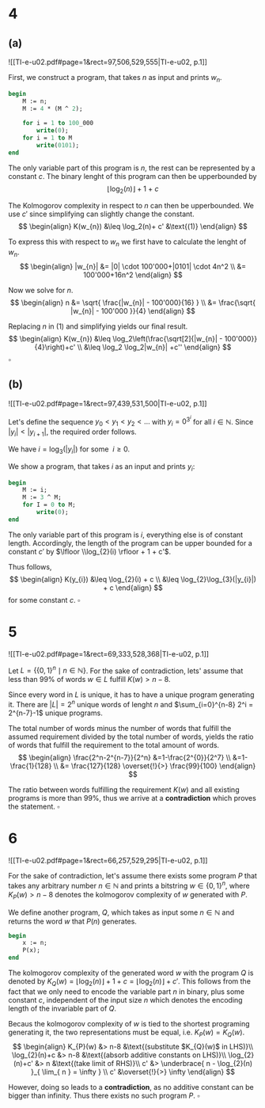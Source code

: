 

# 4
## (a)
![[TI-e-u02.pdf#page=1&rect=97,506,529,555|TI-e-u02, p.1]]

First, we construct a program, that takes $n$ as input and prints $w_n$.
```pascal
begin
	M := n;
	M := 4 * (M ^ 2);
	
	for i = 1 to 100_000
		write(0);
	for i = 1 to M
		write(0101);
end
```

The only variable part of this program is $n$, the rest can be represented by a constant $c$. The binary lenght of this program can then be upperbounded by
$$
\lfloor \log_2(n)\rfloor + 1 \ +\ c
$$

The Kolmogorov complexity in respect to $n$ can then be upperbounded. We use $c'$ since simplifying can slightly change the constant.
$$
\begin{align}
K(w_{n}) &\leq \log_2(n)+ c' &\text{(1)}
\end{align}
$$

To express this with respect to $w_n$ we first have to calculate the lenght of $w_n$.
$$
\begin{align}
|w_{n}| &= |0| \cdot 100'000+|0101| \cdot 4n^2 \\
&= 100'000+16n^2
\end{align}
$$

Now we solve for $n$.
$$
\begin{align}
n &= \sqrt{ \frac{|w_{n}| - 100'000}{16} } \\
&= \frac{\sqrt{ |w_{n}| - 100'000 }}{4}
\end{align}
$$

Replacing $n$ in $\text{(1)}$ and simplifying yields our final result.
$$
\begin{align}
K(w_{n}) &\leq \log_2\left(\frac{\sqrt[2]{|w_{n}| - 100'000}}{4}\right)+c'  \\
&\leq \log_2 \log_2|w_{n}| +c''
\end{align}
$$
$\square$


## (b)
![[TI-e-u02.pdf#page=1&rect=97,439,531,500|TI-e-u02, p.1]]


Let's define the sequence $y_0 < y_1 < y_2 <\dots$ with $y_i=0^{3^i}$ for all $i \in \mathbb N$. Since $|y_{i}| < |y_{i+1}|$, the required order follows.

We have $i = \log_{3}(|y_{i}|)$ for  some $\ i \geq 0$.

We show a program, that takes $i$ as an input and prints $y_i$:
```pascal
begin
	M := i;
	M := 3 ^ M;
	for I = 0 to M;
		write(0);
end
```

The only variable part of this program is $i$, everything else is of constant length. Accordingly, the length of the program can be upper bounded for a constant $c'$ by $\lfloor \\log_{2}(i) \rfloor + 1 + c'$.

Thus follows,
$$
\begin{align}
K(y_{i}) &\leq \log_{2}(i) + c \\
&\leq \log_{2}\log_{3}(|y_{i}|) + c
\end{align}
$$
for some constant $c$.
$\square$


# 5
![[TI-e-u02.pdf#page=1&rect=69,333,528,368|TI-e-u02, p.1]]

Let $L = \{  \{0,1\}^{n} \mid n \in\mathbb{N}\}$. For the sake of contradiction, lets' assume that less than 99% of words $w \in L$ fulfill $K(w)> n-8$.

Since every word in $L$ is unique, it has to have a unique program generating it. There are $|L|=2^n$ unique words of lenght $n$ and  $\sum_{i=0}^{n-8} 2^i = 2^{n-7}-1$ unique programs.

The total number of words minus the number of words that fulfill the assumed requirement divided by the total number of words, yields the ratio of words that fulfill the requirement to the total amount of words.
$$
\begin{align}
\frac{2^n-2^{n-7}}{2^n} &=1-\frac{2^{0}}{2^7} \\
&=1-\frac{1}{128} \\
&= \frac{127}{128} \overset{!}{>} \frac{99}{100}
\end{align}
$$

The ratio between words fulfilling the requirement $K(w)$ and all existing programs is more than 99%, thus we arrive at a **contradiction** which proves the statement.
$\square$


# 6
![[TI-e-u02.pdf#page=1&rect=66,257,529,295|TI-e-u02, p.1]]

For the sake of contradiction, let's assume there exists some program $P$ that takes any arbitrary number $n \in \mathbb N$ and prints a bitstring $w\in\{0, 1\}^n$, where $K_{P}(w) > n-8$ denotes the kolmogorov complexity of $w$ generated with $P$.

We define another program, $Q$, which takes as input some $n\in \mathbb N$ and returns the word $w$ that $P(n)$ generates.
```pascal
begin
	x := n;
	P(x);
end
```

The kolmogorov complexity of the generated word $w$ with the program $Q$ is denoted by $K_{Q}(w)=\lfloor \log_{2}(n) \rfloor + 1 +c = \lfloor \log_{2}(n) \rfloor +c'$. This follows from the fact that we only need to encode the variable part $n$ in binary, plus some constant $c$, independent of the input size $n$ which denotes the encoding length of the invariable part of $Q$.

Becaus the kolmogorov complexity of $w$ is tied to the shortest programing generating it, the two representations must be equal, i.e. $K_{P}(w)=K_{Q}(w)$.
$$
\begin{align}
K_{P}(w) &> n-8 &\text{(substitute $K_{Q}(w)$ in LHS)}\\
\log_{2}(n)+c &> n-8  &\text{(absorb additive constants on LHS)}\\
\log_{2}(n)+c' &> n &\text{(take limit of RHS)}\\
c' &> \underbrace{ n - \log_{2}(n) }_{ \lim_{ n  } = \infty } \\
c' &\overset{!}{>} \infty
\end{align}
$$

However, doing so leads to a **contradiction**, as no additive constant can be bigger than infinity. Thus there exists no such program $P$.
$\square$

